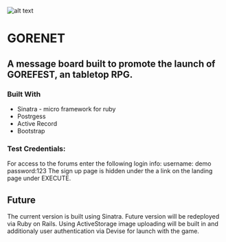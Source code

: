 
![alt text](images/screen_banner.png)

# GORENET
## A message board built to promote the launch of GOREFEST, an tabletop RPG.


### Built With
  * Sinatra - micro framework for ruby
  * Postrgess
  * Active Record
  * Bootstrap
### Test Credentials:  
For access to the forums enter the following login info:
       username: demo 
       password:123
 The sign up page is hidden under the a link on the landing page under EXECUTE.
       
       
## Future
 The current version is built using Sinatra.  Future version will be redeployed via  Ruby on Rails.  Using ActiveStorage image uploading will be built in and additionaly user authentication via Devise for launch with the game.  
